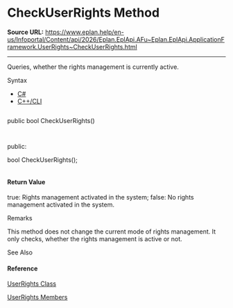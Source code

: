 # CheckUserRights Method

**Source URL:** https://www.eplan.help/en-us/Infoportal/Content/api/2026/Eplan.EplApi.AFu~Eplan.EplApi.ApplicationFramework.UserRights~CheckUserRights.html

---

Queries, whether the rights management is currently active.

Syntax

- [C#](#i-syntax-CS)
- [C++/CLI](#i-syntax-CPP2005)

```
```
public bool CheckUserRights()
```
```

```
```
public:
bool CheckUserRights();
```
```

#### Return Value

true: Rights management activated in the system; false: No rights management activated in the system.

Remarks

This method does not change the current mode of rights management. It only checks, whether the rights management is active or not.



See Also

#### Reference

[UserRights Class](Eplan.EplApi.AFu~Eplan.EplApi.ApplicationFramework.UserRights.html)
  
[UserRights Members](Eplan.EplApi.AFu~Eplan.EplApi.ApplicationFramework.UserRights_members.html)